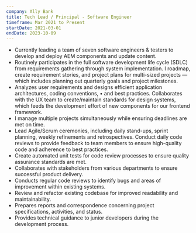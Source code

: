 ```yaml
---
company: Ally Bank
title: Tech Lead / Principal - Software Engineer
timeframe: Mar 2021 to Present
startDate: 2021-03-01
endDate: 2023-10-09
---
```


- Currently leading a team of seven software engineers & testers to develop and deploy AEM components and update content.
- Routinely participates in the full software development life cycle (SDLC) from requirements gathering through
system implementation. I roadmap, create requirement stories, and project plans for multi-sized projects — which
includes planning out quarterly goals and project milestones.
- Analyzes user requirements and designs efficient application architectures, coding conventions, • and best practices.
Collaborates with the UX team to create/maintain standards for design systems, which feeds the development
effort of new components for our frontend framework.
- I manage multiple projects simultaneously while ensuring deadlines are met on time.
- Lead Agile/Scrum ceremonies, including daily stand-ups, sprint planning, weekly refinements and retrospectives.
Conduct daily code reviews to provide feedback to team members to ensure high-quality code and adherence to
best practices.
- Create automated unit tests for code review processes to ensure quality assurance standards are met.
- Collaborates with stakeholders from various departments to ensure successful product delivery.
- Conducts regular code reviews to identify bugs and areas of improvement within existing systems.
- Review and refactor existing codebase for improved readability and maintainability.
- Prepares reports and correspondence concerning project specifications, activities, and status.
- Provides technical guidance to junior developers during the development process.
